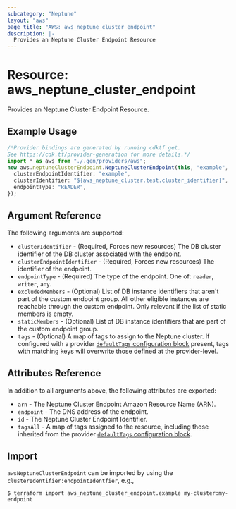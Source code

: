 ```yaml
---
subcategory: "Neptune"
layout: "aws"
page_title: "AWS: aws_neptune_cluster_endpoint"
description: |-
  Provides an Neptune Cluster Endpoint Resource
---
```


# Resource: aws\_neptune\_cluster\_endpoint

Provides an Neptune Cluster Endpoint Resource.

## Example Usage

```typescript
/*Provider bindings are generated by running cdktf get.
See https://cdk.tf/provider-generation for more details.*/
import * as aws from "./.gen/providers/aws";
new aws.neptuneClusterEndpoint.NeptuneClusterEndpoint(this, "example", {
  clusterEndpointIdentifier: "example",
  clusterIdentifier: "${aws_neptune_cluster.test.cluster_identifier}",
  endpointType: "READER",
});

```

## Argument Reference

The following arguments are supported:

* `clusterIdentifier` - (Required, Forces new resources) The DB cluster identifier of the DB cluster associated with the endpoint.
* `clusterEndpointIdentifier` - (Required, Forces new resources) The identifier of the endpoint.
* `endpointType` - (Required) The type of the endpoint. One of: `reader`, `writer`, `any`.
* `excludedMembers` - (Optional) List of DB instance identifiers that aren't part of the custom endpoint group. All other eligible instances are reachable through the custom endpoint. Only relevant if the list of static members is empty.
* `staticMembers` - (Optional) List of DB instance identifiers that are part of the custom endpoint group.
* `tags` - (Optional) A map of tags to assign to the Neptune cluster. If configured with a provider [`defaultTags` configuration block](https://registry.terraform.io/providers/hashicorp/aws/latest/docs#default_tags-configuration-block) present, tags with matching keys will overwrite those defined at the provider-level.

## Attributes Reference

In addition to all arguments above, the following attributes are exported:

* `arn` - The Neptune Cluster Endpoint Amazon Resource Name (ARN).
* `endpoint` - The DNS address of the endpoint.
* `id` - The Neptune Cluster Endpoint Identifier.
* `tagsAll` - A map of tags assigned to the resource, including those inherited from the provider [`defaultTags` configuration block](https://registry.terraform.io/providers/hashicorp/aws/latest/docs#default_tags-configuration-block).

## Import

`awsNeptuneClusterEndpoint` can be imported by using the `clusterIdentifier:endpointIdentfier`, e.g.,

```console
$ terraform import aws_neptune_cluster_endpoint.example my-cluster:my-endpoint
```
